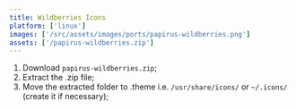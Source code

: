 ```yaml
---
title: Wildberries Icons
platform: ['linux']
images: ['/src/assets/images/ports/papirus-wildberries.png']
assets: ['/papirus-wildberries.zip']
---
```


1. Download `papirus-wildberries.zip`;
2. Extract the .zip file;
3. Move the extracted folder to .theme i.e. `/usr/share/icons/` or `~/.icons/` (create it if necessary);

